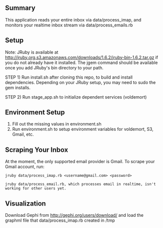 Summary
-------

This application reads your entire inbox via data/process_imap, and monitors your realtime inbox stream via data/process_emails.rb

Setup
-----

Note: JRuby is available at http://jruby.org.s3.amazonaws.com/downloads/1.6.2/jruby-bin-1.6.2.tar.gz if you do not already have it installed.  The jgem command should be available once you add JRuby's bin directory to your path.

STEP 1) Run install.sh after cloning this repo, to build and install dependencies.  Depending on your JRuby setup, you may need to sudo the gem installs.

STEP 2) Run stage_app.sh to initialize dependent services (voldemort)

Environment Setup
-----------------

1) Fill out the missing values in environment.sh
2) Run environment.sh to setup environment variables for voldemort, S3, Gmail, etc.

Scraping Your Inbox
-------------------

At the moment, the only supported email provider is Gmail.  To scrape your Gmail account, run:
	
	jruby data/process_imap.rb <username@gmail.com> <password>
	
	jruby data/process_email.rb, which processes email in realtime, isn't working for other users yet.
	
Visualization
-------------

Download Gephi from http://gephi.org/users/download/ and load the graphml file that data/process_imap.rb created in /tmp
	